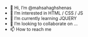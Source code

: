 - 👋 Hi, I’m @mahsahaghshenas
- 👀 I’m interested in HTML / CSS / JS
- 🌱 I’m currently learning JQUERY
- 💞️ I’m looking to collaborate on ...
- 📫 How to reach me 

<!---
mahsahaghshenas/mahsahaghshenas is a ✨ special ✨ repository because its `README.md` (this file) appears on your GitHub profile.
You can click the Preview link to take a look at your changes.
--->
